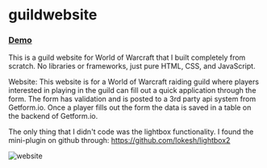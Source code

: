 # guildwebsite

### [Demo]([https://dillon-porter.github.io/guild-website](https://noideaguild.netlify.app/))

This is a guild website for World of Warcraft that I built completely from scratch. No libraries or frameworks, just pure HTML, CSS, and JavaScript.

Website: This website is for a World of Warcraft raiding guild where players interested in playing in the guild can fill out a quick application through the form.
The form has validation and is posted to a 3rd party api system from Getform.io. Once a player fills out the form the data is saved in a table on the backend of Getform.io. 

The only thing that I didn't code was the lightbox functionality. I found the mini-plugin on github through: https://github.com/lokesh/lightbox2

![website](https://user-images.githubusercontent.com/12597841/182050518-c7af717e-e081-47c6-a961-54abd5b1209a.png)
